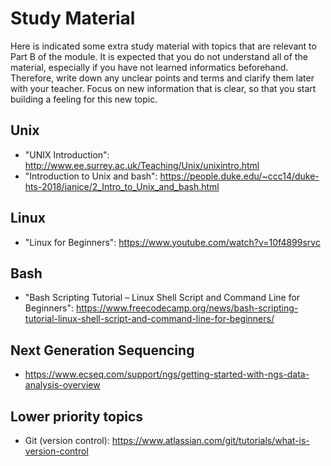 # Study Material

Here is indicated some extra study material with topics that are relevant to Part B of the module. It is expected that you do not understand all of the material, especially if you have not learned informatics beforehand. Therefore, write down any unclear points and terms and clarify them later with your teacher. Focus on new information that is clear, so that you start building a feeling for this new topic.  

## Unix
- "UNIX Introduction": http://www.ee.surrey.ac.uk/Teaching/Unix/unixintro.html
- "Introduction to Unix and bash": https://people.duke.edu/~ccc14/duke-hts-2018/janice/2_Intro_to_Unix_and_bash.html

## Linux
- "Linux for Beginners": https://www.youtube.com/watch?v=10f4899srvc 

## Bash
- "Bash Scripting Tutorial – Linux Shell Script and Command Line for Beginners": https://www.freecodecamp.org/news/bash-scripting-tutorial-linux-shell-script-and-command-line-for-beginners/

## Next Generation Sequencing
- https://www.ecseq.com/support/ngs/getting-started-with-ngs-data-analysis-overview
 
## Lower priority topics
- Git (version control): https://www.atlassian.com/git/tutorials/what-is-version-control
